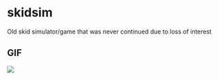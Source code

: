 # skidsim
Old skid simulator/game that was never continued due to loss of interest

## GIF
[![](https://j.gifs.com/jZO3Q4.gif)](https://streamable.com/mk3yf)
